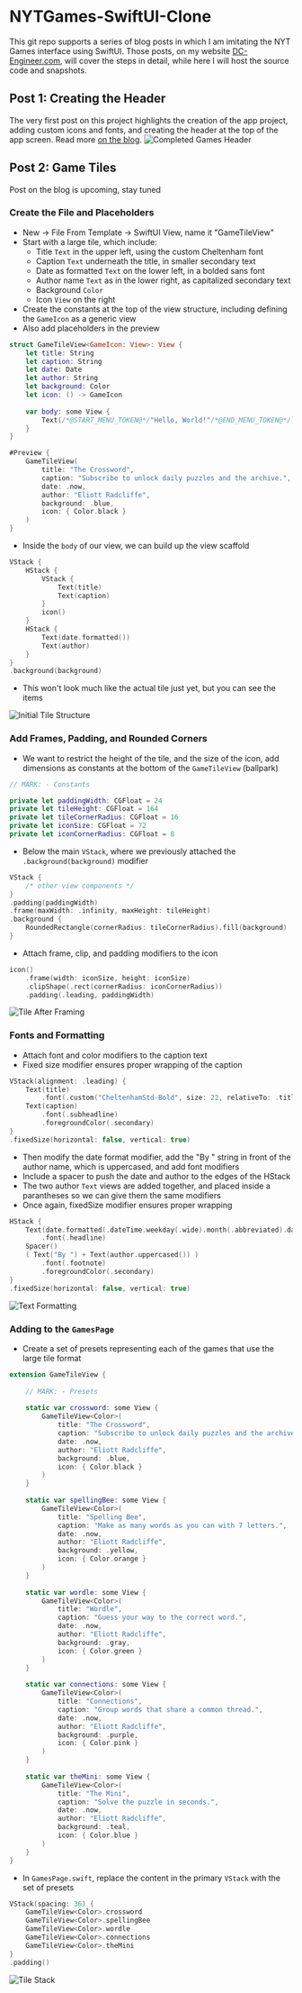 # NYTGames-SwiftUI-Clone
This git repo supports a series of blog posts in which I am imitating the NYT Games interface using SwiftUI.
Those posts, on my website [DC-Engineer.com](DC-Engineer.com), will cover the steps in detail, while here I will host the source code and snapshots.

## Post 1: Creating the Header
The very first post on this project highlights the creation of the app project, adding custom icons and fonts, and creating the header at the top of the app screen.
Read more [on the blog](https://www.dc-engineer.com/imitating-nyt-games-with-swiftui-part-1-the-header/).
![Completed Games Header](Tutorial/gamesHeader.jpg)

## Post 2: Game Tiles
Post on the blog is upcoming, stay tuned

### Create the File and Placeholders

- New -> File From Template -> SwiftUI View, name it "GameTileView"
- Start with a large tile, which include:
  * Title `Text` in the upper left, using the custom Cheltenham font
  * Caption `Text` underneath the title, in smaller secondary text
  * Date as formatted `Text` on the lower left, in a bolded sans font
  * Author name `Text` as in the lower right, as capitalized secondary text
  * Background `Color`
  * Icon `View` on the right
- Create the constants at the top of the view structure, including defining the `GameIcon` as a generic view
- Also add placeholders in the preview

```swift
struct GameTileView<GameIcon: View>: View {
    let title: String
    let caption: String
    let date: Date
    let author: String
    let background: Color
    let icon: () -> GameIcon
    
    var body: some View {
        Text(/*@START_MENU_TOKEN@*/"Hello, World!"/*@END_MENU_TOKEN@*/) // Will replace with our code
    }
}

#Preview {
    GameTileView(
        title: "The Crossword",
        caption: "Subscribe to unlock daily puzzles and the archive.",
        date: .now,
        author: "Eliott Radcliffe",
        background: .blue,
        icon: { Color.black }
    )
}
```

- Inside the `body` of our view, we can build up the view scaffold

```swift
VStack {
    HStack {
        VStack {
            Text(title)
            Text(caption)
        }
        icon()
    }
    HStack {
        Text(date.formatted())
        Text(author)
    }
}
.background(background)
```

- This won't look much like the actual tile just yet, but you can see the items 

![Initial Tile Structure](Tutorial/tileInitial.png)

### Add Frames, Padding, and Rounded Corners

- We want to restrict the height of the tile, and the size of the icon, add dimensions as constants at the bottom of the `GameTileView` (ballpark)

```swift
// MARK: - Constants

private let paddingWidth: CGFloat = 24
private let tileHeight: CGFloat = 164
private let tileCornerRadius: CGFloat = 16
private let iconSize: CGFloat = 72
private let iconCornerRadius: CGFloat = 8
```

- Below the main `VStack`, where we previously attached the `.background(background)` modifier

```swift
VStack {
    /* other view components */
}
.padding(paddingWidth)
.frame(maxWidth: .infinity, maxHeight: tileHeight)
.background {
    RoundedRectangle(cornerRadius: tileCornerRadius).fill(background)
}
```

- Attach frame, clip, and padding modifiers to the icon

```swift
icon()
    .frame(width: iconSize, height: iconSize)
    .clipShape(.rect(cornerRadius: iconCornerRadius))
    .padding(.leading, paddingWidth)
```

![Tile After Framing](Tutorial/tileFramed.png)

### Fonts and Formatting

- Attach font and color modifiers to the caption text
- Fixed size modifier ensures proper wrapping of the caption

```swift
VStack(alignment: .leading) {
    Text(title)
        .font(.custom("CheltenhamStd-Bold", size: 22, relativeTo: .title2))
    Text(caption)
        .font(.subheadline)
        .foregroundColor(.secondary)
}
.fixedSize(horizontal: false, vertical: true)
```

- Then modify the date format modifier, add the "By " string in front of the author name, which is uppercased, and add font modifiers
- Include a spacer to push the date and author to the edges of the HStack
- The two author `Text` views are added together, and placed inside a parantheses so we can give them the same modifiers
- Once again, fixedSize modifier ensures proper wrapping

```swift
HStack {
    Text(date.formatted(.dateTime.weekday(.wide).month(.abbreviated).day()))
        .font(.headline)
    Spacer()
    ( Text("By ") + Text(author.uppercased()) )
        .font(.footnote)
        .foregroundColor(.secondary)
}
.fixedSize(horizontal: false, vertical: true)
```

![Text Formatting](Tutorial/tileFormatted.png)

### Adding to the `GamesPage`

- Create a set of presets representing each of the games that use the large tile format

```swift
extension GameTileView {
    
    // MARK: - Presets
    
    static var crossword: some View {
        GameTileView<Color>(
            title: "The Crossword",
            caption: "Subscribe to unlock daily puzzles and the archive.",
            date: .now,
            author: "Eliott Radcliffe",
            background: .blue,
            icon: { Color.black }
        )
    }
    
    static var spellingBee: some View {
        GameTileView<Color>(
            title: "Spelling Bee",
            caption: "Make as many words as you can with 7 letters.",
            date: .now,
            author: "Eliott Radcliffe",
            background: .yellow,
            icon: { Color.orange }
        )
    }
    
    static var wordle: some View {
        GameTileView<Color>(
            title: "Wordle",
            caption: "Guess your way to the correct word.",
            date: .now,
            author: "Eliott Radcliffe",
            background: .gray,
            icon: { Color.green }
        )
    }
    
    static var connections: some View {
        GameTileView<Color>(
            title: "Connections",
            caption: "Group words that share a common thread.",
            date: .now,
            author: "Eliott Radcliffe",
            background: .purple,
            icon: { Color.pink }
        )
    }
    
    static var theMini: some View {
        GameTileView<Color>(
            title: "The Mini",
            caption: "Solve the puzzle in seconds.",
            date: .now,
            author: "Eliott Radcliffe",
            background: .teal,
            icon: { Color.blue }
        )
    }
}
```

- In `GamesPage.swift`, replace the content in the primary `VStack` with the set of presets

```swift
VStack(spacing: 36) {
    GameTileView<Color>.crossword
    GameTileView<Color>.spellingBee
    GameTileView<Color>.wordle
    GameTileView<Color>.connections
    GameTileView<Color>.theMini
}
.padding()
```

![Tile Stack](Tutorial/tileStack.png)
